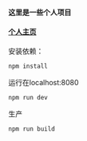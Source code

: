 #### 这里是一些个人项目
#### [个人主页](https://haizai.github.io//)
安装依赖：
``` bash
npm install
```
运行在localhost:8080
``` bash
npm run dev
```
生产
``` bash
npm run build
```
